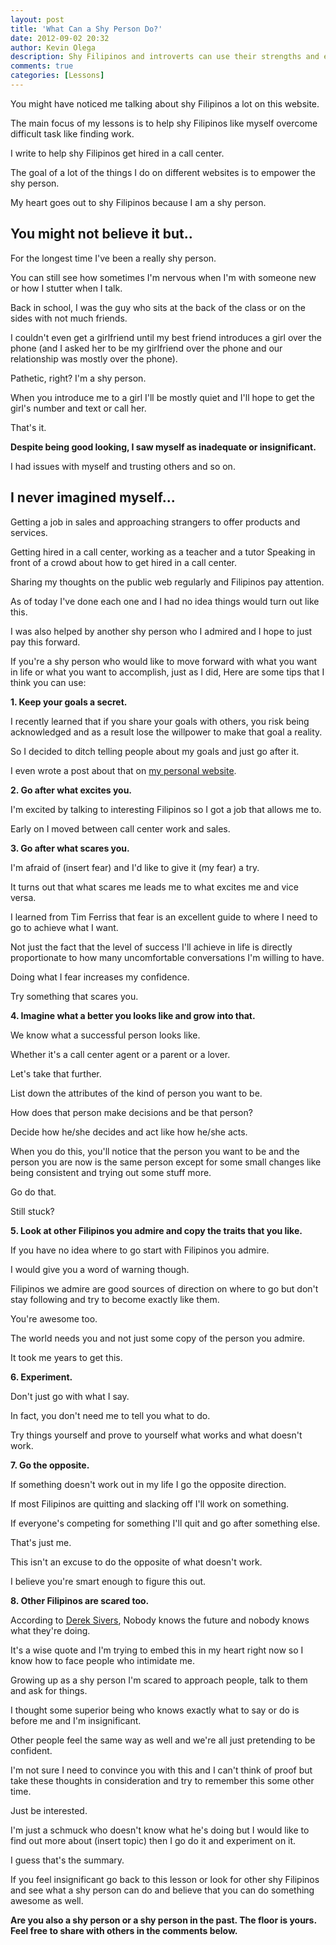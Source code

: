 ```yaml
---
layout: post
title: 'What Can a Shy Person Do?'
date: 2012-09-02 20:32
author: Kevin Olega
description: Shy Filipinos and introverts can use their strengths and earn more money and opportunities in extrovert or Filipinos focused careers like call center jobs.
comments: true
categories: [Lessons]
---
```

You might have noticed me talking about shy Filipinos a lot on this website. 

The main focus of my lessons is to help shy Filipinos like myself overcome difficult task like finding work.

I write to help shy Filipinos get hired in a call center. 

The goal of a lot of the things I do on different websites is to empower the shy person. 

My heart goes out to shy Filipinos because I am a shy person.

## You might not believe it but..

For the longest time I've been a really shy person. 

You can still see how sometimes I'm nervous when I'm with someone new or how I stutter when I talk. 

Back in school, I was the guy who sits at the back of the class or on the sides with not much friends. 

I couldn't even get a girlfriend until my best friend introduces a girl over the phone (and I asked her to be my girlfriend over the phone and our relationship was mostly over the phone). 

Pathetic, right? I'm a shy person. 

When you introduce me to a girl I'll be mostly quiet and I'll hope to get the girl's number and text or call her. 

That's it.

**Despite being good looking, I saw myself as inadequate or insignificant.**

I had issues with myself and trusting others and so on.

## I never imagined myself...

Getting a job in sales and approaching strangers to offer products and services. 

Getting hired in a call center, working as a teacher and a tutor Speaking in front of a crowd about how to get hired in a call center. 

Sharing my thoughts on the public web regularly and Filipinos pay attention. 

As of today I've done each one and I had no idea things would turn out like this. 

I was also helped by another shy person who I admired and I hope to just pay this forward. 

If you're a shy person who would like to move forward with what you want in life or what you want to accomplish, just as I did, Here are some tips that I think you can use: 

**1. Keep your goals a secret.** 

I recently learned that if you share your goals with others, you risk being acknowledged and as a result lose the willpower to make that goal a reality.

So I decided to ditch telling people about my goals and just go after it. 

I even wrote a post about that on [my personal website](https://minimalchanges.com/why-keep-goals-secret/). 

**2. Go after what excites you.** 

I'm excited by talking to interesting Filipinos so I got a job that allows me to. 

Early on I moved between call center work and sales. 

**3. Go after what scares you.** 

I'm afraid of (insert fear) and I'd like to give it (my fear) a try. 

It turns out that what scares me leads me to what excites me and vice versa. 

I learned from Tim Ferriss that fear is an excellent guide to where I need to go to achieve what I want. 

Not just the fact that the level of success I'll achieve in life is directly proportionate to how many uncomfortable conversations I'm willing to have. 

Doing what I fear increases my confidence. 

Try something that scares you. 

**4. Imagine what a better you looks like and grow into that.** 

We know what a successful person looks like. 

Whether it's a call center agent or a parent or a lover. 

Let's take that further. 

List down the attributes of the kind of person you want to be. 

How does that person make decisions and be that person? 

Decide how he/she decides and act like how he/she acts. 

When you do this, you'll notice that the person you want to be and the person you are now is the same person except for some small changes like being consistent and trying out some stuff more. 

Go do that. 

Still stuck? 

**5. Look at other Filipinos you admire and copy the traits that you like.** 

If you have no idea where to go start with Filipinos you admire. 

I would give you a word of warning though. 

Filipinos we admire are good sources of direction on where to go but don't stay following and try to become exactly like them. 

You're awesome too. 

The world needs you and not just some copy of the person you admire. 

It took me years to get this. 

**6. Experiment.**

Don't just go with what I say. 

In fact, you don't need me to tell you what to do. 

Try things yourself and prove to yourself what works and what doesn't work. 

**7. Go the opposite.**

If something doesn't work out in my life I go the opposite direction. 

If most Filipinos are quitting and slacking off I'll work on something. 

If everyone's competing for something I'll quit and go after something else. 

That's just me. 

This isn't an excuse to do the opposite of what doesn't work. 

I believe you're smart enough to figure this out. 

**8. Other Filipinos are scared too.**

According to [Derek Sivers](https://sivers.org), Nobody knows the future and nobody knows what they're doing. 

It's a wise quote and I'm trying to embed this in my heart right now so I know how to face people who intimidate me. 

Growing up as a shy person I'm scared to approach people, talk to them and ask for things. 

I thought some superior being who knows exactly what to say or do is before me and I'm insignificant. 

Other people feel the same way as well and we're all just pretending to be confident. 

I'm not sure I need to convince you with this and I can't think of proof but take these thoughts in consideration and try to remember this some other time.

Just be interested. 

I'm just a schmuck who doesn't know what he's doing but I would like to find out more about (insert topic) then I go do it and experiment on it. 

I guess that's the summary. 

If you feel insignificant go back to this lesson or look for other shy Filipinos and see what a shy person can do and believe that you can do something awesome as well. 

**Are you also a shy person or a shy person in the past. The floor is yours. Feel free to share with others in the comments below.**

